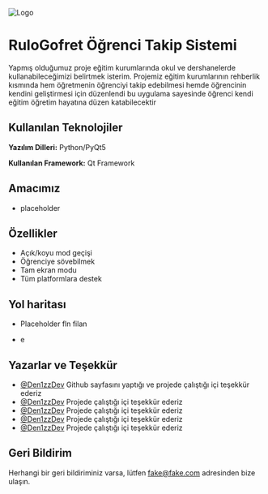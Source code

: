
![Logo](https://imgur.com/2jQrhV5.png)

    
# RuloGofret Öğrenci Takip Sistemi

Yapmış olduğumuz proje eğitim kurumlarında okul ve
dershanelerde kullanabileceğimizi belirtmek isterim. Projemiz
eğitim kurumlarının rehberlik kısmında hem öğretmenin öğrenciyi
takip edebilmesi hemde öğrencinin kendini geliştirmesi için
düzenlendi bu uygulama sayesinde öğrenci kendi eğitim öğretim
hayatına düzen katabilecektir


## Kullanılan Teknolojiler

**Yazılım Dilleri:** Python/PyQt5

**Kullanılan Framework:** Qt Framework

  
## Amacımız

- placeholder
## Özellikler

- Açık/koyu mod geçişi
- Öğrenciye sövebilmek
- Tam ekran modu
- Tüm platformlara destek

  
## Yol haritası

- Placeholder fln filan

- e
  
## Yazarlar ve Teşekkür

- [@Den1zzDev](https://www.github.com/Den1zzDev) Github sayfasını yaptığı ve projede çalıştığı içi teşekkür ederiz
- [@Den1zzDev](https://www.github.com/Den1zzDev) Projede çalıştığı içi teşekkür ederiz
- [@Den1zzDev](https://www.github.com/Den1zzDev) Projede çalıştığı içi teşekkür ederiz
- [@Den1zzDev](https://www.github.com/Den1zzDev) Projede çalıştığı içi teşekkür ederiz
- [@Den1zzDev](https://www.github.com/Den1zzDev) Projede çalıştığı içi teşekkür ederiz
## Geri Bildirim

Herhangi bir geri bildiriminiz varsa, lütfen fake@fake.com adresinden bize ulaşın.

  
